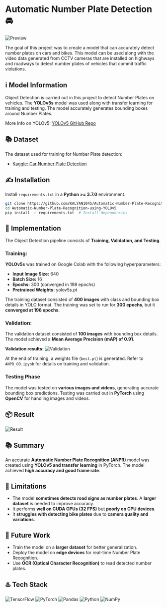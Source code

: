 # Automatic Number Plate Detection 🚘

![Preview](https://i.postimg.cc/rFTXByg8/Screenshot-2023-05-28-001749.png)

The goal of this project was to create a model that can accurately detect number plates on cars and bikes. This model can be used along with the video data generated from CCTV cameras that are installed on highways and roadways to detect number plates of vehicles that commit traffic violations.

## ℹ️ Model Information

Object Detection is carried out in this project to detect Number Plates on vehicles. The **YOLOv5s** model was used along with transfer learning for training and testing. The model accurately generates bounding boxes around Number Plates.

More Info on YOLOv5: [YOLOv5 GitHub Repo](https://github.com/ultralytics/yolov5)

## 📚 Dataset

The dataset used for training for Number Plate detection:  

- [Kaggle: Car Number Plate Detection](https://www.kaggle.com/datasets/elysian01/car-number-plate-detection)

## ✍️ Installation

Install `requirements.txt` in a **Python >= 3.7.0** environment.

```sh
git clone https://github.com/KALYAN1045/Automatic-Number-Plate-Recognition-using-YOLOv5.git  # Clone repo
cd Automatic-Number-Plate-Recognition-using-YOLOv5
pip install -r requirements.txt  # Install dependencies
```

## 🔐 Implementation

The Object Detection pipeline consists of **Training, Validation, and Testing**.

### Training:

**YOLOv5s** was trained on Google Colab with the following hyperparameters:

- **Input Image Size:** 640  
- **Batch Size:** 16  
- **Epochs:** 300 (converged in 198 epochs)  
- **Pretrained Weights:** yolov5s.pt  

The training dataset consisted of **400 images** with class and bounding box details in YOLO format. The training was set to run for **300 epochs**, but it **converged at 198 epochs**.

### Validation:

The validation dataset consisted of **100 images** with bounding box details. The model achieved a **Mean Average Precision (mAP) of 0.91**.

**Validation results:**
![Validation](https://raw.githubusercontent.com/wasdac9/automatic-number-plate-recognition/main/val_pred.jpg)

At the end of training, a weights file (`best.pt`) is generated. Refer to `ANPD_OD.ipynb` for details on training and validation.

### Testing Phase

The model was tested on **various images and videos**, generating accurate bounding box predictions. Testing was carried out in **PyTorch** using **OpenCV** for handling images and videos.

## 📦 Result

![Result](https://i.postimg.cc/G2tR6KCw/result.png)

## 📚 Summary

An accurate **Automatic Number Plate Recognition (ANPR)** model was created using **YOLOv5 and transfer learning** in PyTorch. The model achieved **high accuracy and good frame rate**.

## 🚩 Limitations
- The model **sometimes detects road signs as number plates**. A **larger dataset** is needed to improve accuracy.  
- It performs **well on CUDA GPUs (32 FPS)** but **poorly on CPU devices**.  
- It **struggles with detecting bike plates** due to **camera quality and variations**.

## 🚀 Future Work
- Train the model on a **larger dataset** for better generalization.  
- Deploy the model on **edge devices** for real-time Number Plate Recognition.  
- Use **OCR (Optical Character Recognition)** to read detected number plates.  

## ♨️ Tech Stack

![TensorFlow](https://img.shields.io/badge/TensorFlow-%23FF6F00.svg?style=for-the-badge&logo=TensorFlow&logoColor=white)
![PyTorch](https://img.shields.io/badge/PyTorch-%23EE4C2C.svg?style=for-the-badge&logo=PyTorch&logoColor=white)
![Pandas](https://img.shields.io/badge/pandas-%23150458.svg?style=for-the-badge&logo=pandas&logoColor=white)
![Python](https://img.shields.io/badge/python-3670A0?style=for-the-badge&logo=python&logoColor=ffdd54)
![NumPy](https://img.shields.io/badge/numpy-%23013243.svg?style=for-the-badge&logo=numpy&logoColor=white)
